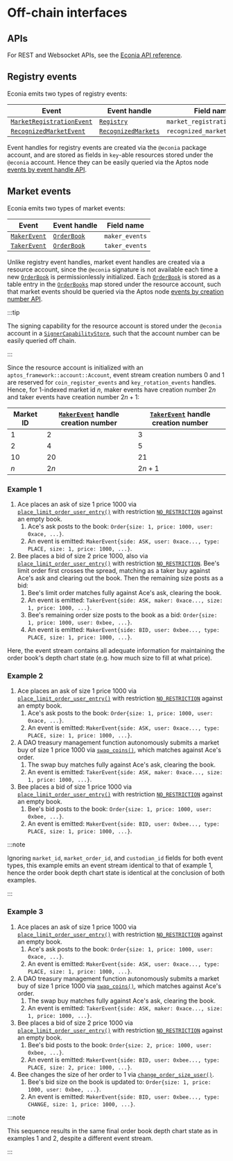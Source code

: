 # Off-chain interfaces

## APIs

For REST and Websocket APIs, see the [Econia API reference].

## Registry events

Econia emits two types of registry events:

| Event                       | Event handle          | Field name                   |
| --------------------------- | --------------------- | ---------------------------- |
| [`MarketRegistrationEvent`] | [`Registry`]          | `market_registration_events` |
| [`RecognizedMarketEvent`]   | [`RecognizedMarkets`] | `recognized_market_events`   |

Event handles for registry events are created via the `@econia` package account, and are stored as fields in `key`-able resources stored under the `@econia` account.
Hence they can be easily queried via the Aptos node [events by event handle API].

## Market events

Econia emits two types of market events:

| Event          | Event handle  | Field name     |
| -------------- | ------------- | -------------- |
| [`MakerEvent`] | [`OrderBook`] | `maker_events` |
| [`TakerEvent`] | [`OrderBook`] | `taker_events` |

Unlike registry event handles, market event handles are created via a resource account, since the `@econia` signature is not available each time a new [`OrderBook`] is permissionlessly initialized.
Each [`OrderBook`] is stored as a table entry in the [`OrderBooks`] map stored under the resource account, such that market events should be queried via the Aptos node [events by creation number API].

:::tip

The signing capability for the resource account is stored under the `@econia` account in a [`SignerCapabilityStore`], such that the account number can be easily queried off chain.

:::

Since the resource account is initialized with an `aptos_framework::account::Account`, event stream creation numbers 0 and 1 are reserved for `coin_register_events` and `key_rotation_events` handles.
Hence, for 1-indexed market id $n$, maker events have creation number $2n$ and taker events have creation number $2n + 1$:

| Market ID | [`MakerEvent`] handle creation number | [`TakerEvent`] handle creation number |
| --------- | ------------------------------------- | ------------------------------------- |
| 1         | 2                                     | 3                                     |
| 2         | 4                                     | 5                                     |
| 10        | 20                                    | 21                                    |
| $n$       | $2n$                                  | $2n + 1$                              |

### Example 1

1. Ace places an ask of size 1 price 1000 via [`place_limit_order_user_entry()`] with restriction [`NO_RESTRICTION`] against an empty book.
   1. Ace's ask posts to the book: `Order{size: 1, price: 1000, user: 0xace, ...}`.
   1. An event is emitted: `MakerEvent{side: ASK, user: 0xace..., type: PLACE, size: 1, price: 1000, ...}`.
1. Bee places a bid of size 2 price 1000, also via [`place_limit_order_user_entry()`] with restriction [`NO_RESTRICTION`].
   Bee's limit order first crosses the spread, matching as a taker buy against Ace's ask and clearing out the book.
   Then the remaining size posts as a bid:
   1. Bee's limit order matches fully against Ace's ask, clearing the book.
   1. An event is emitted: `TakerEvent{side: ASK, maker: 0xace..., size: 1, price: 1000, ...}`.
   1. Bee's remaining order size posts to the book as a bid: `Order{size: 1, price: 1000, user: 0xbee, ...}`.
   1. An event is emitted: `MakerEvent{side: BID, user: 0xbee..., type: PLACE, size: 1, price: 1000, ...}`.

Here, the event stream contains all adequate information for maintaining the order book's depth chart state (e.g. how much size to fill at what price).

### Example 2

1. Ace places an ask of size 1 price 1000 via [`place_limit_order_user_entry()`] with restriction [`NO_RESTRICTION`] against an empty book.
   1. Ace's ask posts to the book: `Order{size: 1, price: 1000, user: 0xace, ...}`.
   1. An event is emitted: `MakerEvent{side: ASK, user: 0xace..., type: PLACE, size: 1, price: 1000, ...}`.
1. A DAO treasury management function autonomously submits a market buy of size 1 price 1000 via [`swap_coins()`], which matches against Ace's order.
   1. The swap buy matches fully against Ace's ask, clearing the book.
   1. An event is emitted: `TakerEvent{side: ASK, maker: 0xace..., size: 1, price: 1000, ...}`.
1. Bee places a bid of size 1 price 1000 via [`place_limit_order_user_entry()`] with restriction [`NO_RESTRICTION`] against an empty book.
   1. Bee's bid posts to the book: `Order{size: 1, price: 1000, user: 0xbee, ...}`.
   1. An event is emitted: `MakerEvent{side: BID, user: 0xbee..., type: PLACE, size: 1, price: 1000, ...}`.

:::note

Ignoring `market_id`, `market_order_id`, and `custodian_id` fields for both event types, this example emits an event stream identical to that of example 1, hence the order book depth chart state is identical at the conclusion of both examples.

:::

### Example 3

1. Ace places an ask of size 1 price 1000 via [`place_limit_order_user_entry()`] with restriction [`NO_RESTRICTION`] against an empty book.
   1. Ace's ask posts to the book: `Order{size: 1, price: 1000, user: 0xace, ...}`.
   1. An event is emitted: `MakerEvent{side: ASK, user: 0xace..., type: PLACE, size: 1, price: 1000, ...}`.
1. A DAO treasury management function autonomously submits a market buy of size 1 price 1000 via [`swap_coins()`], which matches against Ace's order.
   1. The swap buy matches fully against Ace's ask, clearing the book.
   1. An event is emitted: `TakerEvent{side: ASK, maker: 0xace..., size: 1, price: 1000, ...}`.
1. Bee places a bid of size 2 price 1000 via [`place_limit_order_user_entry()`] with restriction [`NO_RESTRICTION`] against an empty book.
   1. Bee's bid posts to the book: `Order{size: 2, price: 1000, user: 0xbee, ...}`.
   1. An event is emitted: `MakerEvent{side: BID, user: 0xbee..., type: PLACE, size: 2, price: 1000, ...}`.
1. Bee changes the size of her order to 1 via [`change_order_size_user()`].
   1. Bee's bid size on the book is updated to: `Order{size: 1, price: 1000, user: 0xbee, ...}`.
   1. An event is emitted: `MakerEvent{side: BID, user: 0xbee..., type: CHANGE, size: 1, price: 1000, ...}`.

:::note

This sequence results in the same final order book depth chart state as in examples 1 and 2, despite a different event stream.

:::

[econia api reference]: https://docs.econia.exchange/#introduction
[events by creation number api]: https://fullnode.testnet.aptoslabs.com/v1/spec#/operations/get_events_by_creation_number
[events by event handle api]: https://fullnode.testnet.aptoslabs.com/v1/spec#/operations/get_events_by_event_handle
[`change_order_size_user()`]: https://github.com/econia-labs/econia/tree/main/src/move/econia/doc/market.md#0xc0deb00c_market_change_order_size_user
[`makerevent`]: https://github.com/econia-labs/econia/tree/main/src/move/econia/doc/market.md#0xc0deb00c_market_MakerEvent
[`marketregistrationevent`]: https://github.com/econia-labs/econia/tree/main/src/move/econia/doc/registry.md#0xc0deb00c_registry_MarketRegistrationEvent
[`no_restriction`]: https://github.com/econia-labs/econia/tree/main/src/move/econia/doc/market.md#0xc0deb00c_market_NO_RESTRICTION
[`orderbooks`]: https://github.com/econia-labs/econia/tree/main/src/move/econia/doc/market.md#0xc0deb00c_market_OrderBooks
[`orderbook`]: https://github.com/econia-labs/econia/tree/main/src/move/econia/doc/market.md#0xc0deb00c_market_OrderBook
[`place_limit_order_user_entry()`]: https://github.com/econia-labs/econia/tree/main/src/move/econia/doc/market.md#0xc0deb00c_market_place_limit_order_user_entry
[`recognizedmarketevent`]: https://github.com/econia-labs/econia/tree/main/src/move/econia/doc/registry.md#0xc0deb00c_registry_RecognizedMarketEvent
[`recognizedmarkets`]: https://github.com/econia-labs/econia/tree/main/src/move/econia/doc/registry.md#0xc0deb00c_registry_RecognizedMarkets
[`registry`]: https://github.com/econia-labs/econia/tree/main/src/move/econia/doc/registry.md#0xc0deb00c_registry_Registry
[`signercapabilitystore`]: https://github.com/econia-labs/econia/tree/main/src/move/econia/doc/resource_account.md#0xc0deb00c_resource_account_SignerCapabilityStore
[`swap_coins()`]: https://github.com/econia-labs/econia/tree/main/src/move/econia/doc/market.md#0xc0deb00c_market_swap_coins
[`takerevent`]: https://github.com/econia-labs/econia/tree/main/src/move/econia/doc/market.md#0xc0deb00c_market_TakerEvent
